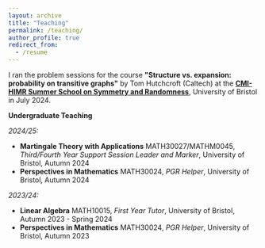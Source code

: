 ```yaml
---
layout: archive
title: "Teaching"
permalink: /teaching/
author_profile: true
redirect_from:
  - /resume
---
```

I ran the problem sessions for the course **"Structure vs. expansion: probability on transitive graphs"** by Tom Hutchcroft (Caltech) at the [**CMI-HIMR Summer School on Symmetry and Randomness**](https://heilbronn.ac.uk/2023/10/27/cmi-himr-summer-school-2024/), University of Bristol in July 2024.

**Undergraduate Teaching**

*2024/25:*

+ **Martingale Theory with Applications** MATH30027/MATHM0045, *Third/Fourth Year Support Session Leader and Marker*, University of Bristol, Autumn 2024
+ **Perspectives in Mathematics** MATH30024, *PGR Helper*, University of Bristol, Autumn 2024

*2023/24:*

+ **Linear Algebra** MATH10015, *First Year Tutor*, University of Bristol, Autumn 2023 - Spring 2024
+ **Perspectives in Mathematics** MATH30024, *PGR Helper*, University of Bristol, Autumn 2023
